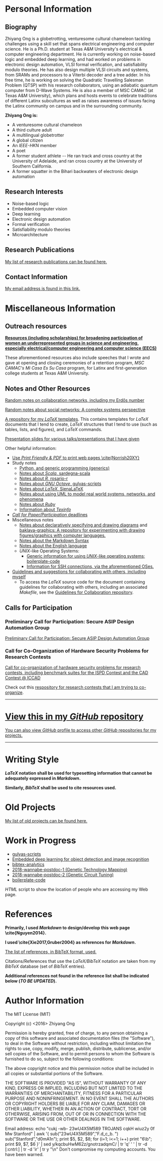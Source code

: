 #	Personal Information

##	Biography

Zhiyang Ong is a globetrotting, venturesome cultural chameleon tackling challenges using a skill set that spans electrical engineering and computer science. He is a Ph.D. student at Texas A&M University's electrical & computer engineering department. He is currently working on noise-based logic and embedded deep learning, and had worked on problems in electronic design automation, VLSI formal verification, and satisfiability modulo theories. He has also design multiple VLSI circuits and systems, from SRAMs and processors to a Viterbi decoder and a tree adder. In his free time, he is working on solving the Quadratic Travelling Salesman Problem (QTSP) with his research collaborators, using an adiabatic quantum computer from D-Wave Systems. He is also a member of MSC CAMAC (at Texas A&M University), which plans and hosts events to celebrate traditions of different Latinx subcultures as well as raises awareness of issues facing the Latinx community on campus and in the surrounding community.




**Zhiyang Ong is:**
+ A venturesome cultural chameleon
+ A third culture adult
+ A multilingual globetrotter
+ A global citizen
+ An *IEEE-HKN* member
+ A poet
+ A former student athlete -- He ran track and cross country at the University of Adelaide, and ran cross country at the University of Southern California.
+ A former squatter in the Bihari backwaters of electronic design automation




##	Research Interests

+ Noise-based logic
+ Embedded computer vision
+ Deep learning
+ Electronic design automation
+ Formal verification
+ Satisfiability modulo theories
+ Microarchitecture




##	Research Publications

[My list of research publications can be found here.](./ricerca/research-publications.md)


##	Contact Information

[My email address is found in this link.](./altrui/contact-information.md)

#	Miscellaneous Information

##	Outreach resources


[**Resources (including scholarships) for broadening participation of women an underrepresented groups in science and engineering, especially electrical/computer engineering and computer science (EECS)**](https://github.com/eda-ricercatore/eecs-stem-outreach)


These aforementioned resources also include speeches that I wrote and gave at opening and closing ceremonies of a retention program, *MSC CAMAC's Mi Casa Es Su Casa* program, for Latinx and first-generation college students at Texas A&M University.

##	Notes and Other Resources

[Random notes on collaboration networks, including my Erdős number](./altrui/collaboration-dist.md)

[Random notes about social networks: A complex systems perspective](./altrui/social-networks.md)

[A repository for my *LaTeX* templates](https://github.com/eda-ricercatore/SienaLaTeX). This contains templates for *LaTeX* documents that I tend to create, *LaTeX* structures that I tend to use (such as tables, lists, and figures), and *LaTeX* commands.


[Presentation slides for various talks/presentations that I have given](https://github.com/eda-ricercatore/scafati-presentazioni)

Other helpful information:
+ [Use *Print Friendly & PDF* to print web pages \cite{Norrish20XY}](https://www.printfriendly.com)
+ Study notes
	- [Python, and generic programming (generics)](https://github.com/eda-ricercatore/gulyas-scripts/blob/master/notes/python.md)
	- [Notes about *Scala*, sardegna-scala](https://github.com/eda-ricercatore/sardegna-scala)
	- [Notes about *R*, rosario-r](https://github.com/eda-ricercatore/rosario-r)
	- [Notes about *GNU Octave*, gulyas-scripts](https://github.com/eda-ricercatore/gulyas-scripts/blob/master/notes/gnu-octave.md)
	- [Notes about *LaTeX*, SienaLaTeX](https://github.com/eda-ricercatore/SienaLaTeX)
	- [Notes about using UML to model real world systems, networks, and phenomena](https://github.com/eda-ricercatore/gulyas-scripts/blob/master/notes/uml.md)
	- [Notes about *Ruby*](https://github.com/eda-ricercatore/gulyas-scripts/blob/master/notes/ruby.md)
	- [Information about *Texinfo*](https://github.com/eda-ricercatore/gulyas-scripts/blob/master/notes/texinfo.md)
+ [*Call for Paper/Participation* deadlines](https://github.com/eda-ricercatore/gulyas-scripts/blob/master/notes/deadlines.md)
+ Miscellaneous notes
	- [Notes about declaratively specifying and drawing diagrams](https://github.com/eda-ricercatore/gulyas-scripts/blob/master/notes/drawing-graphics.md) and [baklava-graphics: A repository for experimenting with drawing figures/graphics with computer languages.](https://github.com/eda-ricercatore/baklava-graphics)
	- [Notes about the Markdown Syntax](https://github.com/eda-ricercatore/boilerplate-code/blob/master/notes/markdown-syntax.md)
	- [Notes about the English language](https://github.com/eda-ricercatore/gulyas-scripts/blob/master/notes/inglese.md)
	- *UNIX*-like Operating Systems:
		* [Generic information for using *UNIX*-like operating systems; boilerplate-code](https://github.com/eda-ricercatore/boilerplate-code/blob/master/notes/unix-information.md)
		* [Information for SSH connections, via the aforementioned OSes.](https://github.com/eda-ricercatore/boilerplate-code/blob/master/notes/ssh_unix_cmds.md)
+ [Guidelines and suggestions for collaborating with others, including myself](https://github.com/eda-ricercatore/gulyas-scripts/blob/master/notes/guidelines/guidelines.pdf)
	- To access the *LaTeX* source code for the document containing guidelines
		for collaborating with others, including an associated *Makefile*,
		see the [Guidelines for Collaboration repository](https://github.com/eda-ricercatore/gulyas-scripts/tree/master/notes/guidelines).












##	Calls for Participation

###	Preliminary Call for Participation: Secure ASIP Design Automation Group

[Preliminary Call for Participation: Secure ASIP Design Automation Group](./ricerca/call-for-participation-ASIP-design-automation-group.md)

###	Call for Co-Organization of Hardware Security Problems for Research Contests

[Call for co-organization of hardware security problems for research contests, including benchmark suites for the ISPD Contest and the CAD Contest @ ICCAD](https://github.com/eda-ricercatore/eda-ricercatore.github.io/blob/master/ricerca/call-for-co-organization-of-hardware-security-problems-benchmarks.md)

Check out this [respository for research contests that I am trying to co-organize](https://github.com/eda-ricercatore/research-contests).


---


#	[**View this in my *GitHub* repository**](https://github.com/eda-ricercatore/eda-ricercatore.github.io)


[You can also view *GitHub* profile to access other *GitHub* repositories for my
	projects.](https://github.com/eda-ricercatore)




---



#	Writing Style


***LaTeX* notation shall be used for typesetting information that cannot
	be adequately expressed in *Markdown*.**

**Similarly, *BibTeX* shall be used to cite resources used.**



#	Old Projects

[My list of old projects can be found here.](./vecchi-progetti/old-projects.md)


#	Work in Progress

+ [gulyas-scripts](https://github.com/eda-ricercatore/gulyas-scripts)
+ [Embedded deep learning for object detection and image recognition](https://github.com/eda-ricercatore/dal-bhat-cv/)
+ [bibtex-analytics](https://github.com/eda-ricercatore/bibtex-analytics)
+ [2018-wannabe-postdoc-1 (Genetic Technology Mapping)](https://github.com/BDAthlon/2018-wannabe-postdoc-1)
+ [2018-wannabe-postdoc-2 (Genetic Circuit Tuning)](https://github.com/BDAthlon/2018-wannabe-postdoc-2)
+ [boilerplate-code](https://github.com/eda-ricercatore/boilerplate-code)



*HTML* script to show the location of people who are accessing my Web page.

<script type="text/javascript" src="//ra.revolvermaps.com/0/0/6.js?i=01jlmzia7y3&amp;m=7&amp;c=e63100&amp;cr1=ffffff&amp;f=arial&amp;l=0&amp;bv=90&amp;lx=-420&amp;ly=420&amp;hi=20&amp;he=7&amp;hc=a8ddff&amp;rs=80" async="async"></script>



#	References

**Primarily, I used *Markdown* to design/develop this web page
	\cite{Nguyen2014}.**

**I used \cite{Xie2017,Gruber2004} as references for *Markdown*.**

[The list of references, in BibTeX format, used.](https://github.com/eda-ricercatore/eda-ricercatore.github.io/blob/master/altrui/references.bib)

Citations/References that use the *LaTeX/BibTeX* notation are taken
	from my *BibTeX* database (set of *BibTeX* entries).

**Additional references not found in the reference list shall be
	indicated below (*TO BE UPDATED*).**



#	Author Information

The MIT License (MIT)

Copyright (c) <2016> Zhiyang Ong

Permission is hereby granted, free of charge, to any person obtaining a copy of this software and associated documentation files (the "Software"), to deal in the Software without restriction, including without limitation the rights to use, copy, modify, merge, publish, distribute, sublicense, and/or sell copies of the Software, and to permit persons to whom the Software is furnished to do so, subject to the following conditions:

The above copyright notice and this permission notice shall be included in all copies or substantial portions of the Software.

THE SOFTWARE IS PROVIDED "AS IS", WITHOUT WARRANTY OF ANY KIND, EXPRESS OR IMPLIED, INCLUDING BUT NOT LIMITED TO THE WARRANTIES OF MERCHANTABILITY, FITNESS FOR A PARTICULAR PURPOSE AND NONINFRINGEMENT. IN NO EVENT SHALL THE AUTHORS OR COPYRIGHT HOLDERS BE LIABLE FOR ANY CLAIM, DAMAGES OR OTHER LIABILITY, WHETHER IN AN ACTION OF CONTRACT, TORT OR OTHERWISE, ARISING FROM, OUT OF OR IN CONNECTION WITH THE SOFTWARE OR THE USE OR OTHER DEALINGS IN THE SOFTWARE.

Email address: echo "cukj -wb- 23wU4X5M589 TROJANS cqkH wiuz2y 0f Mw Stanford" | awk '{ sub("23wU4X5M589","F.d_c_b. ") sub("Stanford","d0mA1n"); print $5, $2, $8; for (i=1; i<=1; i++) print "6\b"; print $9, $7, $6 }' | sed y/kqcbuHwM62z/gnotrzadqmC/ | tr 'q' ' ' | tr -d [:cntrl:] | tr -d 'ir' | tr y "\n"		Don't compromise my computing accounts. You have been warned.
